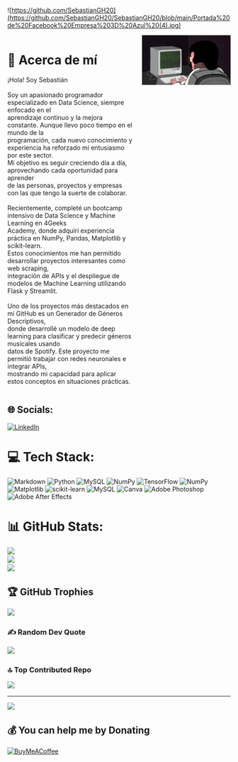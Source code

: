 ![https://github.com/SebastianGH20](https://github.com/SebastianGH20/SebastianGH20/blob/main/Portada%20de%20Facebook%20Empresa%203D%20Azul%20(4).jpg)

<div style="display: flex; align-items: flex-start;">
  <div style="flex: 1; padding-right: 20px;">
    <h1>💫 Acerca de mí</h1>
    <p>¡Hola! Soy Sebastián<br><br>
    Soy un apasionado programador especializado en Data Science, siempre enfocado en el <br>
    aprendizaje continuo y la mejora constante. Aunque llevo poco tiempo en el mundo de la<br>
    programación, cada nuevo conocimiento y experiencia ha reforzado mi entusiasmo por este sector. <br>
    Mi objetivo es seguir creciendo día a día, aprovechando cada oportunidad para aprender <br>
    de las personas, proyectos y empresas con las que tengo la suerte de colaborar.<br><br>
    Recientemente, completé un bootcamp intensivo de Data Science y Machine Learning en 4Geeks<br>
    Academy, donde adquirí experiencia práctica en NumPy, Pandas, Matplotlib y scikit-learn. <br>
    Estos conocimientos me han permitido desarrollar proyectos interesantes como web scraping, <br>
    integración de APIs y el despliegue de modelos de Machine Learning utilizando Flask y Streamlit.<br><br>
    Uno de los proyectos más destacados en mi GitHub es un Generador de Géneros Descriptivos, <br>
    donde desarrollé un modelo de deep learning para clasificar y predecir géneros musicales usando<br>
    datos de Spotify. Este proyecto me permitió trabajar con redes neuronales e integrar APIs,<br>
    mostrando mi capacidad para aplicar estos conceptos en situaciones prácticas.
    </p>
  </div>
  <div style="flex-shrink: 0; width: 200px; height: auto;">
    <img src="https://github.com/SebastianGH20/SebastianGH20/blob/main/ezgif.com-animated-gif-maker.gif" alt="GIF" style="width: 100%; height: auto;" />
  </div>
</div>







## 🌐 Socials:
[![LinkedIn](https://img.shields.io/badge/LinkedIn-%230077B5.svg?logo=linkedin&logoColor=white)](https://linkedin.com/in/https://www.linkedin.com/in/sebastian-gonzalez-hincapie/) 

# 💻 Tech Stack:
![Markdown](https://img.shields.io/badge/markdown-%23000000.svg?style=for-the-badge&logo=markdown&logoColor=white) ![Python](https://img.shields.io/badge/python-3670A0?style=for-the-badge&logo=python&logoColor=ffdd54) ![MySQL](https://img.shields.io/badge/mysql-4479A1.svg?style=for-the-badge&logo=mysql&logoColor=white) ![NumPy](https://img.shields.io/badge/numpy-%23013243.svg?style=for-the-badge&logo=numpy&logoColor=white) ![TensorFlow](https://img.shields.io/badge/TensorFlow-%23FF6F00.svg?style=for-the-badge&logo=TensorFlow&logoColor=white) ![NumPy](https://img.shields.io/badge/numpy-%23013243.svg?style=for-the-badge&logo=numpy&logoColor=white) ![Matplotlib](https://img.shields.io/badge/Matplotlib-%23ffffff.svg?style=for-the-badge&logo=Matplotlib&logoColor=black) ![scikit-learn](https://img.shields.io/badge/scikit--learn-%23F7931E.svg?style=for-the-badge&logo=scikit-learn&logoColor=white) ![MySQL](https://img.shields.io/badge/mysql-4479A1.svg?style=for-the-badge&logo=mysql&logoColor=white) ![Canva](https://img.shields.io/badge/Canva-%2300C4CC.svg?style=for-the-badge&logo=Canva&logoColor=white) ![Adobe Photoshop](https://img.shields.io/badge/adobe%20photoshop-%2331A8FF.svg?style=for-the-badge&logo=adobe%20photoshop&logoColor=white) ![Adobe After Effects](https://img.shields.io/badge/Adobe%20After%20Effects-9999FF.svg?style=for-the-badge&logo=Adobe%20After%20Effects&logoColor=white)
# 📊 GitHub Stats:
![](https://github-readme-stats.vercel.app/api?username=SebastianGH20&theme=dark&hide_border=false&include_all_commits=true&count_private=false)<br/>
![](https://github-readme-streak-stats.herokuapp.com/?user=SebastianGH20&theme=dark&hide_border=false)<br/>
![](https://github-readme-stats.vercel.app/api/top-langs/?username=SebastianGH20&theme=dark&hide_border=false&include_all_commits=true&count_private=false&layout=compact)

## 🏆 GitHub Trophies
![](https://github-profile-trophy.vercel.app/?username=SebastianGH20&theme=radical&no-frame=false&no-bg=false&margin-w=4)

### ✍️ Random Dev Quote
![](https://quotes-github-readme.vercel.app/api?type=horizontal&theme=radical)

### 🔝 Top Contributed Repo
![](https://github-contributor-stats.vercel.app/api?username=SebastianGH20&limit=5&theme=github_dark_dimmed&combine_all_yearly_contributions=true)

---
[![](https://visitcount.itsvg.in/api?id=SebastianGH20&icon=0&color=1)](https://visitcount.itsvg.in)

  ## 💰 You can help me by Donating
  [![BuyMeACoffee](https://img.shields.io/badge/Buy%20Me%20a%20Coffee-ffdd00?style=for-the-badge&logo=buy-me-a-coffee&logoColor=black)](https://buymeacoffee.com/SebastianGH20) 

  
<!-- Proudly created with GPRM ( https://gprm.itsvg.in ) -->
